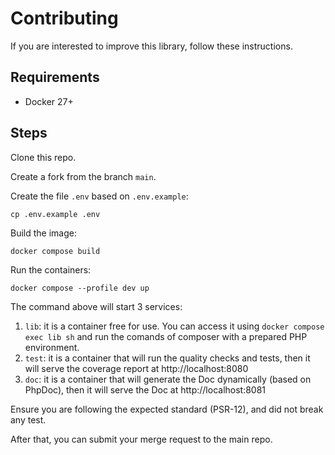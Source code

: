 # Contributing

If you are interested to improve this library, follow these instructions.

## Requirements

* Docker 27+

## Steps

Clone this repo.

Create a fork from the branch `main`.

Create the file `.env` based on `.env.example`:

```
cp .env.example .env
```

Build the image:

```
docker compose build
```

Run the containers:

```
docker compose --profile dev up
```

The command above will start 3 services:

1. `lib`: it is a container free for use. You can access it using `docker compose exec lib sh` and run the comands of composer with a prepared PHP environment.
1. `test`: it is a container that will run the quality checks and tests, then it will serve the coverage report at http://localhost:8080
1. `doc`: it is a container that will generate the Doc dynamically (based on PhpDoc), then it will serve the Doc at http://localhost:8081

Ensure you are following the expected standard (PSR-12), and did not break any test.

After that, you can submit your merge request to the main repo.
